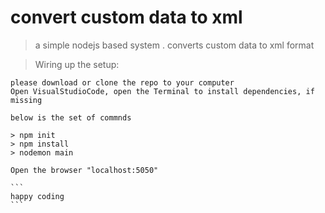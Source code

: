 # convert custom data to xml

> a simple nodejs based system . converts custom data to xml format

> Wiring up the setup:

    please download or clone the repo to your computer
    Open VisualStudioCode, open the Terminal to install dependencies, if missing 
    
    below is the set of commnds

    > npm init
    > npm install 
    > nodemon main

    Open the browser "localhost:5050"

    ```
    happy coding
    ```